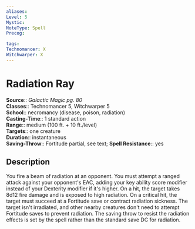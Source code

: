 ```yaml
---
aliases: 
Level: 5
Mystic: 
NoteType: Spell
Precog: 

tags: 
Technomancer: X
Witchwarper: X
---
```


# Radiation Ray

**Source**:: _Galactic Magic pg. 80_  
**Classes**:: Technomancer 5, Witchwarper 5  
**School**:: necromancy (disease, poison, radiation)  
**Casting-Time**:: 1 standard action  
**Range**:: medium (100 ft. + 10 ft./level)  
**Targets**:: one creature  
**Duration**:: instantaneous  
**Saving-Throw**:: Fortitude partial, see text;
**Spell Resistance**:: yes

## Description

You fire a beam of radiation at an opponent. You must attempt a ranged attack against your opponent's EAC, adding your key ability score modifier instead of your Dexterity modifier if it's higher. On a hit, the target takes 8d12 fire damage and is exposed to high radiation. On a critical hit, the target must succeed at a Fortitude save or contract radiation sickness. The target isn't irradiated, and other nearby creatures don't need to attempt Fortitude saves to prevent radiation. The saving throw to resist the radiation effects is set by the spell rather than the standard save DC for radiation.
